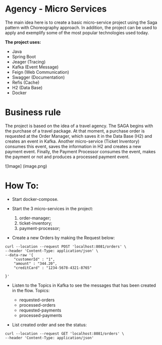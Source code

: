 
# Agency - Micro Services
The main idea here is to create a basic micro-service project using the Saga pattern with Choreography approach. In addition, the project can be used to apply and exemplify some of the most popular technologies used today.

**The project uses:**
- Java
- Spring Boot
- Jeager (Tracing)
- Kafka (Event Message)
- Feign (Web Communication)
- Swagger (Documentation)
- Refis (Cache)
- H2 (Data Base)
- Docker


# Business rule
The project is based on the idea of a travel agency. The SAGA begins with the purchase of a travel package. At that 
moment, a purchase order is requested at the Order Manager, which saves it in the Data Base (H2) and creates an event
 in Kafka. Another micro-service (Ticket Inventory) consumes this event, saves the information in H2 and creates a new payment event.
Finally, the Payment Processor consumes the event, makes the payment or not and produces a processed payment event.


![Image]
(image.png)


# How To:

- Start docker-compose.


- Start the 3 micro-services in the project:
    1. order-manager;
    2. ticket-inventory;
    3. payment-processor;


- Create a new Orders by making the Request below:
````
curl --location --request POST 'localhost:8081/orders' \
--header 'Content-Type: application/json' \
--data-raw '{
	"customerId" : "1",
	"amount" : "344.20",
	"creditCard" : "1234-5678-4321-8765"
	
}'
````



- Listen to the Topics in Kafka to see the messages that has been created in the flow.
Topics:
  - requested-orders
  - processed-orders
  - requested-payments
  - processed-payments

- List created order and see the status:
````
curl --location --request GET 'localhost:8081/orders' \
--header 'Content-Type: application/json'
````
